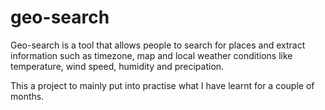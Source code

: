 # geo-search
Geo-search is a tool that allows people to search for places and extract information such as timezone, map and local weather conditions like temperature, wind speed, humidity and precipation.

This a project to mainly put into practise what I have learnt for a couple of months.
